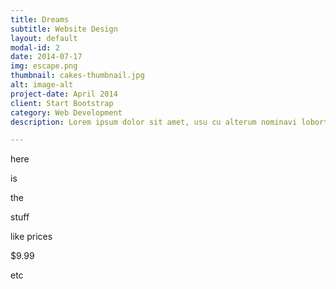 ```yaml
---
title: Dreams
subtitle: Website Design
layout: default
modal-id: 2
date: 2014-07-17
img: escape.png
thumbnail: cakes-thumbnail.jpg
alt: image-alt
project-date: April 2014
client: Start Bootstrap
category: Web Development
description: Lorem ipsum dolor sit amet, usu cu alterum nominavi lobortis. At duo novum diceret. Tantas apeirian vix et, usu sanctus postulant inciderint ut, populo diceret necessitatibus in vim. Cu eum dicam feugiat noluisse.

---
```

here

is

the

stuff

like prices

$9.99

etc
